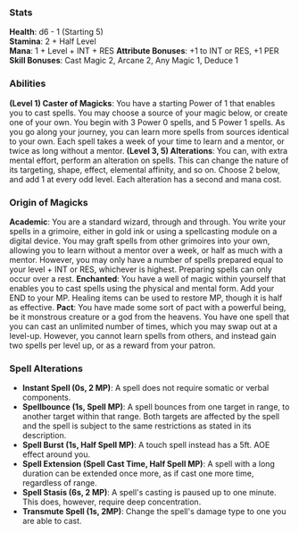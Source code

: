 ### Stats
**Health**: d6 - 1 (Starting 5)  
**Stamina**: 2 + Half Level  
**Mana**: 1 + Level + INT + RES
**Attribute Bonuses**: +1 to INT or RES, +1 PER
**Skill Bonuses**: Cast Magic 2, Arcane 2, Any Magic 1, Deduce 1

### Abilities
**(Level 1) Caster of Magicks**: You have a starting Power of 1 that enables you to cast spells. You may choose a source of your magic below, or create one of your own. You begin with 3 Power 0 spells, and 5 Power 1 spells. As you go along your journey, you can learn more spells from sources identical to your own. Each spell takes a week of your time to learn and a mentor, or twice as long without a mentor.
**(Level 3, 5) Alterations**: You can, with extra mental effort, perform an alteration on spells. This can change the nature of its targeting, shape, effect, elemental affinity, and so on. Choose 2 below, and add 1 at every odd level. Each alteration has a second and mana cost.

### Origin of Magicks
**Academic**: You are a standard wizard, through and through. You write your spells in a grimoire, either in gold ink or using a spellcasting module on a digital device. You may graft spells from other grimoires into your own, allowing you to learn without a mentor over a week, or half as much with a mentor. However, you may only have a number of spells prepared equal to your level + INT or RES, whichever is highest. Preparing spells can only occur over a rest.
**Enchanted**: You have a well of magic within yourself that enables you to cast spells using the physical and mental form. Add your END to your MP. Healing items can be used to restore MP, though it is half as effective.
**Pact**: You have made some sort of pact with a powerful being, be it monstrous creature or a god from the heavens. You have one spell that you can cast an unlimited number of times, which you may swap out at a level-up. However, you cannot learn spells from others, and instead gain two spells per level up, or as a reward from your patron.

### Spell Alterations
- **Instant Spell (0s, 2 MP)**: A spell does not require somatic or verbal components.
- **Spellbounce (1s, Spell MP)**: A spell bounces from one target in range, to another target within that range. Both targets are affected by the spell and the spell is subject to the same restrictions as stated in its description.
- **Spell Burst (1s, Half Spell MP)**: A touch spell instead has a 5ft. AOE effect around you.
- **Spell Extension (Spell Cast Time, Half Spell MP)**: A spell with a long duration can be extended once more, as if cast one more time, regardless of range.
- **Spell Stasis (6s, 2 MP)**: A spell's casting is paused up to one minute. This does, however, require deep concentration.
- **Transmute Spell (1s, 2MP)**: Change the spell's damage type to one you are able to cast.